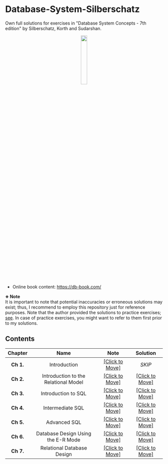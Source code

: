 # Database-System-Silberschatz
Own full solutions for exercises in "Database System Concepts - 7th edition" by Silberschatz, Korth and Sudarshan.

<p align = "center">
<img src = "https://github.com/leeyngdo/Database-System-Silberschatz/assets/88715406/a0b8c3d6-7df1-4646-ae2b-cb271875e26b" width = "20%" height = "20%">
</p>


- Online book content: https://db-book.com/

**※ Note** <br>
It is important to note that potential inaccuracies or erroneous solutions may exist; thus, I recommend to employ this repository just for reference purposes. Note that the author provided the solutions to practice exercises; [see](https://db-book.com/Practice-Exercises/index-solu.html). In case of practice exercises, you might want to refer to them first prior to my solutions. 

## Contents 

| **Chapter** |       **Name**       |  **Note**  | **Solution** |
|:-----------:|:--------------------:|:----------:|:------------:|
|  **Ch 1.**  |     Introduction     | [[Click to Move]](/notes/ch1.md) | *SKIP* |
|  **Ch 2.** | Introduction to the Relational Model | [[Click to Move]](/notes/ch2.md) | [[Click to Move]](ch02-introduction-to-the-relational-model.md) |
|  **Ch 3.** | Introduction to SQL | [[Click to Move]](/notes/ch3.md) | [[Click to Move]](ch03-introduction-to-sql.md) |
|  **Ch 4.** | Intermediate SQL | [[Click to Move]](/notes/ch4.md) | [[Click to Move]](ch04-intermediate-sql.md) |
|  **Ch 5.** | Advanced SQL | [[Click to Move]](/notes/ch3.md) | [[Click to Move]](ch03-introduction-to-sql.md) |
|  **Ch 6.** | Database Design Using the E-R Mode | [[Click to Move]](/notes/ch3.md) | [[Click to Move]](ch03-introduction-to-sql.md) |
|  **Ch 7.** | Relational Database Design | [[Click to Move]](/notes/ch3.md) | [[Click to Move]](ch03-introduction-to-sql.md) |

